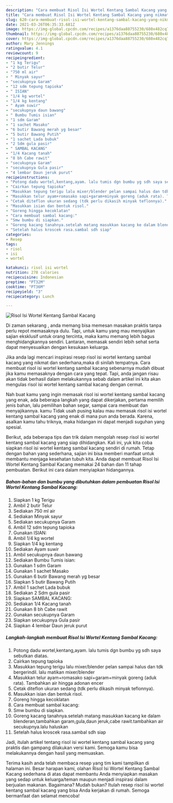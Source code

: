 ```yaml
---
description: "Cara membuat Risol Isi Wortel Kentang Sambal Kacang yang nikmat dan Mudah Dibuat"
title: "Cara membuat Risol Isi Wortel Kentang Sambal Kacang yang nikmat dan Mudah Dibuat"
slug: 620-cara-membuat-risol-isi-wortel-kentang-sambal-kacang-yang-nikmat-dan-mudah-dibuat
date: 2021-03-26T06:35:33.681Z
image: https://img-global.cpcdn.com/recipes/a1376daa88755230/680x482cq70/risol-isi-wortel-kentang-sambal-kacang-foto-resep-utama.jpg
thumbnail: https://img-global.cpcdn.com/recipes/a1376daa88755230/680x482cq70/risol-isi-wortel-kentang-sambal-kacang-foto-resep-utama.jpg
cover: https://img-global.cpcdn.com/recipes/a1376daa88755230/680x482cq70/risol-isi-wortel-kentang-sambal-kacang-foto-resep-utama.jpg
author: Mary Jennings
ratingvalue: 4.1
reviewcount: 9
recipeingredient:
- "1 kg Terigu"
- "2 butir Telur"
- "750 ml air"
- " Minyak sayur"
- "secukupnya Garam"
- "12 sdm tepung tapioka"
- " ISIAN"
- "1/4 kg wortel"
- "1/4 kg kentang"
- " Ayam suwir"
- "secukupnya daun bawang"
- " Bumbu Tumis isian"
- "1 sdm Garam"
- "1 sachet Masako"
- "6 butir Bawang merah yg besar"
- "5 butir Bawang Putih"
- "1 sachet Lada bubuk"
- "2 Sdm gula pasir"
- " SAMBAL KACANG"
- "1/4 Kacang tanah"
- "8 bh Cabe rawit"
- "secukupnya Garam"
- "secukupnya Gula pasir"
- "4 lembar Daun jeruk purut"
recipeinstructions:
- "Potong dadu wortel,kentang,ayam. lalu tumis dgn bumbu yg sdh saya sebutkan diatas."
- "Cairkan tepung tapioka"
- "Masukkan tepung terigu lalu mixer/blender pelan sampai halus dan tdk bergerindil. lalu matikan mixer/blender"
- "Masukkan telur ayam+romasako sapi+garam+minyak goreng (aduk rata). Tambahkan air hingga adonan encer"
- "Cetak diteflon ukuran sedang (tdk perlu dikasih minyak teflonnya)."
- "Masukkan isian dan bentuk risol."
- "Goreng hingga kecoklatan"
- "Cara membuat sambal kacang:"
- "Smw bumbu di siapkan."
- "Goreng kacang tanahnya.setelah matang masukkan kacang ke dalam blenderan,tambahkan garam,gula,daun jeruk,cabe rawit.tambahkan air secukupnya.lalu haluskan"
- "Setelah halus kroscek rasa.sambal sdh siap"
categories:
- Resep
tags:
- risol
- isi
- wortel

katakunci: risol isi wortel 
nutrition: 278 calories
recipecuisine: Indonesian
preptime: "PT32M"
cooktime: "PT36M"
recipeyield: "3"
recipecategory: Lunch

---
```



![Risol Isi Wortel Kentang Sambal Kacang](https://img-global.cpcdn.com/recipes/a1376daa88755230/680x482cq70/risol-isi-wortel-kentang-sambal-kacang-foto-resep-utama.jpg)

Di zaman  sekarang , anda memang bisa memesan masakan praktis tanpa perlu repot memasaknya dulu. Tapi, untuk kamu yang mau menyajikan sajian eksklusif untuk orang tercinta, maka kamu memang lebih bagus menghidangkannya sendiri. Lantaran, memasak sendiri lebih sehat serta dapat menyesuaikan dengan kesukaan keluarga.

Jika anda lagi mencari inspirasi resep risol isi wortel kentang sambal kacang yang nikmat dan sederhana,maka di sinilah tempatnya. Cara membuat risol isi wortel kentang sambal kacang  sebenarnya mudah dibuat jika kamu memasaknya dengan cara yang tepat. Tapi, anda jangan risau akan tidak berhasil dalam melakukannya 
sebab dalam artikel ini kita akan mengulas risol isi wortel kentang sambal kacang dengan cermat.  



Nah buat kamu yang ingin memasak risol isi wortel kentang sambal kacang yang enak, ada beberapa langkah yang dapat dikerjakan, pertama memilih jenis bahan, lalu pemilihan bahan segar, sampai cara membuat dan menyajikannya. kamu Tidak usah pusing kalau mau memasak risol isi wortel kentang sambal kacang yang enak di mana pun anda berada. Karena, asalkan kamu  tahu triknya, maka hidangan ini dapat menjadi suguhan yang spesial.

Berikut, ada beberapa tips dan trik dalam mengolah resep risol isi wortel kentang sambal kacang yang siap dihidangkan. Kali ini, yuk kita coba siapkan risol isi wortel kentang sambal kacang sendiri di rumah. Tetap dengan bahan yang sederhana, sajian ini bisa memberi manfaat untuk membantu menjaga kesehatan tubuh kita. Anda dapat membuat Risol Isi Wortel Kentang Sambal Kacang memakai 24 bahan dan 11 tahap pembuatan. Berikut ini cara dalam menyiapkan hidangannya.

<!--inarticleads1-->

##### Bahan-bahan dan bumbu yang dibutuhkan dalam pembuatan Risol Isi Wortel Kentang Sambal Kacang:

1. Siapkan 1 kg Terigu
1. Ambil 2 butir Telur
1. Sediakan 750 ml air
1. Sediakan  Minyak sayur
1. Sediakan secukupnya Garam
1. Ambil 12 sdm tepung tapioka
1. Gunakan  ISIAN:
1. Ambil 1/4 kg wortel
1. Siapkan 1/4 kg kentang
1. Sediakan  Ayam suwir
1. Ambil secukupnya daun bawang
1. Sediakan  Bumbu Tumis isian:
1. Gunakan 1 sdm Garam
1. Gunakan 1 sachet Masako
1. Gunakan 6 butir Bawang merah yg besar
1. Siapkan 5 butir Bawang Putih
1. Ambil 1 sachet Lada bubuk
1. Sediakan 2 Sdm gula pasir
1. Siapkan  SAMBAL KACANG:
1. Sediakan 1/4 Kacang tanah
1. Gunakan 8 bh Cabe rawit
1. Gunakan secukupnya Garam
1. Siapkan secukupnya Gula pasir
1. Siapkan 4 lembar Daun jeruk purut




<!--inarticleads2-->

##### Langkah-langkah membuat Risol Isi Wortel Kentang Sambal Kacang:

1. Potong dadu wortel,kentang,ayam. lalu tumis dgn bumbu yg sdh saya sebutkan diatas.
1. Cairkan tepung tapioka
1. Masukkan tepung terigu lalu mixer/blender pelan sampai halus dan tdk bergerindil. lalu matikan mixer/blender
1. Masukkan telur ayam+romasako sapi+garam+minyak goreng (aduk rata). Tambahkan air hingga adonan encer
1. Cetak diteflon ukuran sedang (tdk perlu dikasih minyak teflonnya).
1. Masukkan isian dan bentuk risol.
1. Goreng hingga kecoklatan
1. Cara membuat sambal kacang:
1. Smw bumbu di siapkan.
1. Goreng kacang tanahnya.setelah matang masukkan kacang ke dalam blenderan,tambahkan garam,gula,daun jeruk,cabe rawit.tambahkan air secukupnya.lalu haluskan
1. Setelah halus kroscek rasa.sambal sdh siap




Jadi, itulah artikel tentang  risol isi wortel kentang sambal kacang  yang praktis dan gampang dilakukan versi kami. Semoga kamu bisa melakukannya dengan hasil yang memuaskan. 

Terima kasih anda telah membaca resep yang tim kami tampilkan di halaman ini. Besar harapan kami, olahan  Risol Isi Wortel Kentang Sambal Kacang sederhana di atas dapat membantu Anda menyiapkan masakan yang sedap untuk keluarga/teman maupun menjadi inspirasi dalam berjualan makanan. Bagaimana? Mudah bukan? Itulah resep risol isi wortel kentang sambal kacang yang bisa Anda kerjakan di rumah. Semoga bermanfaat dan selamat mencoba!

